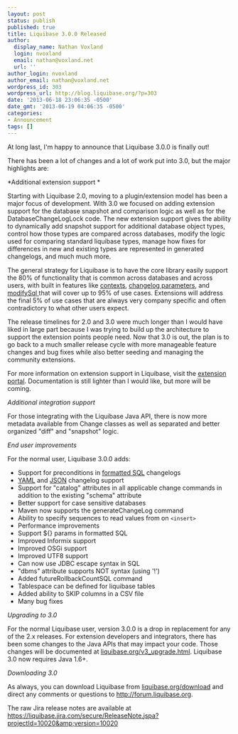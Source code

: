 ```yaml
---
layout: post
status: publish
published: true
title: Liquibase 3.0.0 Released
author:
  display_name: Nathan Voxland
  login: nvoxland
  email: nathan@voxland.net
  url: ''
author_login: nvoxland
author_email: nathan@voxland.net
wordpress_id: 303
wordpress_url: http://blog.liquibase.org/?p=303
date: '2013-06-18 23:06:35 -0500'
date_gmt: '2013-06-19 04:06:35 -0500'
categories:
- Announcement
tags: []
---
```



At long last, I'm happy to announce that Liquibase 3.0.0 is finally out!


There has been a lot of changes and a lot of work put into 3.0, but the major highlights are:


*Additional extension support *


Starting with Liquibase 2.0, moving to a plugin/extension model has been a major focus of development. With 3.0 we focused on adding extension support for the database snapshot and comparison logic as well as for the DatabaseChangeLogLock code. The new extension support gives the ability to dynamically add snapshot support for additional database object types, control how those types are compared across databases, modify the logic used for comparing standard liquibase types, manage how fixes for differences in new and existing types are represented in generated changelogs, and much much more.


The general strategy for Liquibase is to have the core library easily support the 80% of functionality that is common across databases and across users, with built in features like <a href="http://www.liquibase.org/documentation/contexts.html">contexts</a>, <a href="http://www.liquibase.org/documentation/changelog_parameters.html">changelog parameters</a>, and <a href="http://www.liquibase.org/documentation/modify_sql.html">modifySql </a>that will cover up to 95% of use cases. Extensions will address the final 5% of use cases that are always very company specific and often contradictory to what other users expect.


The release timelines for 2.0 and 3.0 were much longer than I would have liked in large part because I was trying to build up the architecture to support the extension points people need. Now that 3.0 is out, the plan is to go back to a much smaller release cycle with more manageable feature changes and bug fixes while also better seeding and managing the community extensions.


For more information on extension support in Liquibase, visit the <a href="http://liquibase.org/extensions">extension portal</a>. Documentation is still lighter than I would like, but more will be coming.


*Additional integration support*


For those integrating with the Liquibase Java API, there is now more metadata available from Change classes as well as separated and better organized "diff" and "snapshot" logic.


*End user improvements*


For the normal user, Liquibase 3.0.0 adds:


- Support for preconditions in <a href="http://www.liquibase.org/documentation/sql_format.html">formatted SQL</a> changelogs
- <a href="http://www.liquibase.org/documentation/yaml_format.html">YAML</a> and <a href="http://www.liquibase.org/documentation/json_format.html">JSON</a> changelog support
- Support for "catalog" attributes in all applicable change commands  in addition to the existing "schema" attribute
- Better support for case sensitive databases
- Maven now supports the generateChangeLog command
- Ability to specify sequences to read values from on `<insert>`
- Performance improvements
- Support ${} params in formatted SQL
- Improved Informix support
- Improved OSGi support
- Improved UTF8 support
- Can now use JDBC escape syntax in SQL
- "dbms" attribute supports NOT syntax (using '!')
- Added futureRollbackCountSQL command
- Tablespace can be defined for liquibase tables
- Added ability to SKIP columns in a CSV file
- Many bug fixes



*Upgrading to 3.0*



For the normal Liquibase user, version 3.0.0 is a drop in replacement for any of the 2.x releases. For extension developers and integrators, there has been some changes to the Java APIs that may impact your code. Those changes will be documented at <a href="http://liquibase.org/v3_upgrade.html">liquibase.org/v3_upgrade.html</a>. Liquibase 3.0 now requires Java 1.6+.





*Downloading 3.0*


As always, you can download Liquibase from <a href="http://liquibase.org/download">liquibase.org/download</a> and direct any comments or questions to <a href="http://web.archive.org/web/20130316021822/http://forum.liquibase.org/">http://forum.liquibase.org</a>.


The raw Jira release notes are available at <a href="https://liquibase.jira.com/secure/ReleaseNote.jspa?projectId=10020&amp;version=10020">https://liquibase.jira.com/secure/ReleaseNote.jspa?projectId=10020&amp;version=10020</a>
